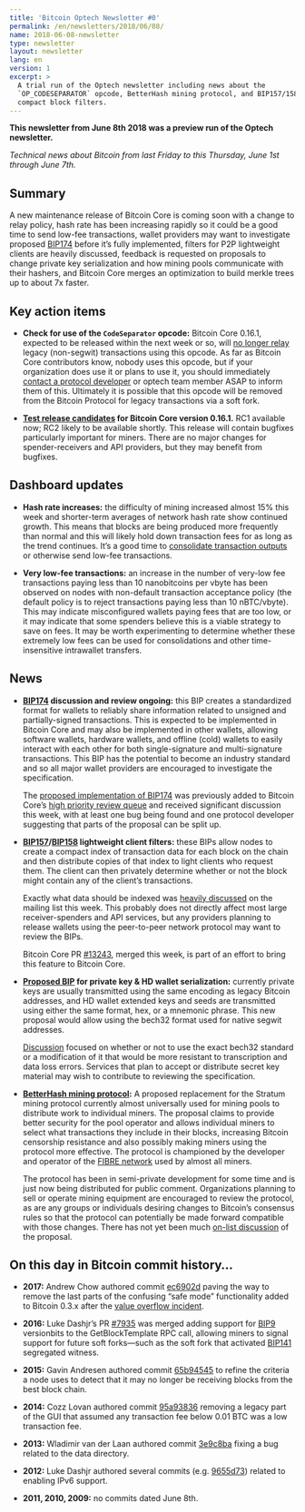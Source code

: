 ```yaml
---
title: 'Bitcoin Optech Newsletter #0'
permalink: /en/newsletters/2018/06/08/
name: 2018-06-08-newsletter
type: newsletter
layout: newsletter
lang: en
version: 1
excerpt: >
  A trial run of the Optech newsletter including news about the
  `OP_CODESEPARATOR` opcode, BetterHash mining protocol, and BIP157/158
  compact block filters.
---
```


**This newsletter from June 8th 2018 was a preview run of the Optech newsletter.**

*Technical news about Bitcoin from last Friday to this Thursday, June 1st through June 7th.*

## Summary

A new maintenance release of Bitcoin Core is coming soon with a change to relay policy, hash rate has been increasing rapidly so it could be a good time to send low-fee transactions, wallet providers may want to investigate proposed [BIP174][BIP174] before it’s fully implemented, filters for P2P lightweight clients are heavily discussed, feedback is requested on proposals to change private key serialization and how mining pools communicate with their hashers, and Bitcoin Core merges an optimization to build merkle trees up to about 7x faster.

[BIP174]: https://github.com/bitcoin/bips/blob/master/bip-0174.mediawiki

## Key action items

- **Check for use of the `CodeSeparator` opcode:** Bitcoin Core 0.16.1, expected to be released within the next week or so, will [no longer relay][standardness_rules] legacy (non-segwit) transactions using this opcode. As far as Bitcoin Core contributors know, nobody uses this opcode, but if your organization does use it or plans to use it, you should immediately [contact a protocol developer][contact_dev] or optech team member ASAP to inform them of this. Ultimately it is possible that this opcode will be removed from the Bitcoin Protocol for legacy transactions via a soft fork.

[contact_dev]: https://bitcoincore.org/en/contact/
[standardness_rules]: https://github.com/bitcoin/bitcoin/pull/11423

- **[Test release candidates][rc] for Bitcoin Core version 0.16.1.** RC1 available now; RC2 likely to be available shortly. This release will contain bugfixes particularly important for miners. There are no major changes for spender-receivers and API providers, but they may benefit from bugfixes.

[rc]: https://bitcoincore.org/bin/bitcoin-core-0.16.1/

## Dashboard updates

- **Hash rate increases:** the difficulty of mining increased almost 15% this week and shorter-term averages of network hash rate show continued growth. This means that blocks are being produced more frequently than normal and this will likely hold down transaction fees for as long as the trend continues. It’s a good time to [consolidate transaction outputs][consolidate] or otherwise send low-fee transactions.

[consolidate]: https://en.bitcoin.it/wiki/Techniques_to_reduce_transaction_fees#Consolidation

- **Very low-fee transactions:** an increase in the number of very-low fee transactions paying less than 10 nanobitcoins per vbyte has been observed on nodes with non-default transaction acceptance policy (the default policy is to reject transactions paying less than 10 nBTC/vbyte). This may indicate misconfigured wallets paying fees that are too low, or it may indicate that some spenders believe this is a viable strategy to save on fees. It may be worth experimenting to determine whether these extremely low fees can be used for consolidations and other time-insensitive intrawallet transfers.

## News

- **[BIP174][BIP174] discussion and review ongoing:** this BIP creates a standardized format for wallets to reliably share information related to unsigned and partially-signed transactions. This is expected to be implemented in Bitcoin Core and may also be implemented in other wallets, allowing software wallets, hardware wallets, and offline (cold) wallets to easily interact with each other for both single-signature and multi-signature transactions. This BIP has the potential to become an industry standard and so all major wallet providers are encouraged to investigate the specification.

  The [proposed implementation of BIP174][PR12136] was previously added to Bitcoin Core’s [high priority review queue][high priority] and received significant discussion this week, with at least one bug being found and one protocol developer suggesting that parts of the proposal can be split up.

[BIP174]: https://github.com/bitcoin/bips/blob/master/bip-0174.mediawiki
[PR12136]: https://github.com/bitcoin/bitcoin/pull/12136
[high priority]: https://github.com/bitcoin/bitcoin/projects/8

- **[BIP157][BIP157]/[BIP158][BIP158] lightweight client filters:** these BIPs allow nodes to create a compact index of transaction data for each block on the chain and then distribute copies of that index to light clients who request them. The client can then privately determine whether or not the block might contain any of the client’s transactions.

  Exactly what data should be indexed was [heavily discussed][BIP158 discussion] on the mailing list this week. This probably does not directly affect most large receiver-spenders and API services, but any providers planning to release wallets using the peer-to-peer network protocol may want to review the BIPs.

  Bitcoin Core PR [#13243][PR 13243], merged this week, is part of an effort to bring this feature to Bitcoin Core.

[BIP157]: https://github.com/bitcoin/bips/blob/master/bip-0157.mediawiki
[BIP158]: https://github.com/bitcoin/bips/blob/master/bip-0158.mediawiki
[BIP158 discussion]: https://lists.linuxfoundation.org/pipermail/bitcoin-dev/2018-June/016057.html
[PR 13243]: https://github.com/bitcoin/bitcoin/pull/13243

- **[Proposed BIP][bech32 keys] for private key & HD wallet serialization:** currently private keys are usually transmitted using the same encoding as legacy Bitcoin addresses, and HD wallet extended keys and seeds are transmitted using either the same format, hex, or a mnemonic phrase. This new proposal would allow using the bech32 format used for native segwit addresses.

  [Discussion][bech32 keys discussion] focused on whether or not to use the exact bech32 standard or a modification of it that would be more resistant to transcription and data loss errors. Services that plan to accept or distribute secret key material may wish to contribute to reviewing the specification.

[bech32 keys]: https://gist.github.com/jonasschnelli/68a2a5a5a5b796dc9992f432e794d719
[bech32 keys discussion]: https://lists.linuxfoundation.org/pipermail/bitcoin-dev/2018-June/016065.html

- **[BetterHash mining protocol][BetterHash spec]:** A proposed replacement for the Stratum mining protocol currently almost universally used for mining pools to distribute work to individual miners. The proposal claims to provide better security for the pool operator and allows individual miners to select what transactions they include in their blocks, increasing Bitcoin censorship resistance and also possibly making miners using the protocol more effective. The protocol is championed by the developer and operator of the [FIBRE network][FIBRE] used by almost all miners.

  The protocol has been in semi-private development for some time and is just now being distributed for public comment. Organizations planning to sell or operate mining equipment are encouraged to review the protocol, as are any groups or individuals desiring changes to Bitcoin’s consensus rules so that the protocol can potentially be made forward compatible with those changes. There has not yet been much [on-list discussion][BetterHash discussion] of the proposal.

[BetterHash spec]: https://github.com/TheBlueMatt/bips/blob/betterhash/bip-XXXX.mediawiki
[FIBRE]: http://bitcoinfibre.org/
[BetterHash discussion]: https://lists.linuxfoundation.org/pipermail/bitcoin-dev/2018-June/016077.html

## On this day in Bitcoin commit history…

- **2017:** Andrew Chow authored commit [ec6902d][commitec6902d] paving the way to remove the last parts of the confusing “safe mode” functionality added to Bitcoin 0.3.x after the [value overflow incident][value overflow].

[commitec6902d]: https://github.com/bitcoin/bitcoin/commit/ec6902d0ea2bbe75179684fc71849d5e34647a14
[value overflow]: https://en.bitcoin.it/wiki/Value_overflow_incident

- **2016:** Luke Dashjr’s PR [#7935][PR7953] was merged adding support for [BIP9] versionbits to the GetBlockTemplate RPC call, allowing miners to signal support for future soft forks—such as the soft fork that activated [BIP141] segregated witness.

[PR7953]: https://github.com/bitcoin/bitcoin/pull/7935
[BIP9]: https://github.com/bitcoin/bips/blob/master/bip-0009.mediawiki
[BIP141]: https://github.com/bitcoin/bips/blob/master/bip-0141.mediawiki

- **2015:** Gavin Andresen authored commit [65b94545][commit65b94545] to refine the criteria a node uses to detect that it may no longer be receiving blocks from the best block chain.

[commit65b94545]: https://github.com/bitcoin/bitcoin/commit/65b94545036ae6e38e79e9c7166a3ba1ddb83f66

- **2014:** Cozz Lovan authored commit [95a93836][commit95a93836] removing a legacy part of the GUI that assumed any transaction fee below 0.01 BTC was a low transaction fee.

[commit95a93836]: https://github.com/bitcoin/bitcoin/commit/95a93836d8ab3e5f2412503dfafdf54db4f8c1ee

- **2013:** Wladimir van der Laan authored commit [3e9c8ba][commit3e9c8ba] fixing a bug related to the data directory.

[commit3e9c8ba]: https://github.com/bitcoin/bitcoin/commit/3e9c8bab54371364f8e70c3b44e732c593b43a76

- **2012:** Luke Dashjr authored several commits (e.g. [9655d73][commit9655d73]) related to enabling IPv6 support.

[commit9655d73]: https://github.com/bitcoin/bitcoin/commit/9655d73f49cd4da189ddb2ed708c26dc4cb3babe

- **2011, 2010, 2009:** no commits dated June 8th.
